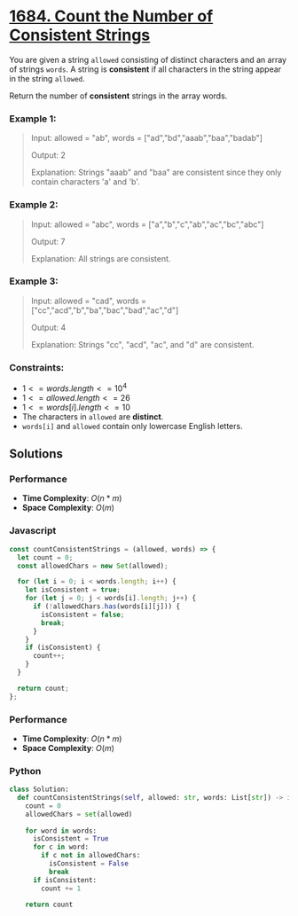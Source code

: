 # [1684. Count the Number of Consistent Strings](https://leetcode.com/problems/count-the-number-of-consistent-strings/description/)

You are given a string `allowed` consisting of distinct characters and an array of strings `words`. A string is **consistent** if all characters in the string appear in the string `allowed`.

Return the number of **consistent** strings in the array words.

 
### Example 1:
> Input: allowed = "ab", words = ["ad","bd","aaab","baa","badab"]
>
> Output: 2
>
> Explanation: Strings "aaab" and "baa" are consistent since they only contain characters 'a' and 'b'.


### Example 2:
> Input: allowed = "abc", words = ["a","b","c","ab","ac","bc","abc"]
>
> Output: 7
>
> Explanation: All strings are consistent.


### Example 3:
> Input: allowed = "cad", words = ["cc","acd","b","ba","bac","bad","ac","d"]
>
> Output: 4
>
> Explanation: Strings "cc", "acd", "ac", and "d" are consistent.
 

### Constraints:
- $1 <= words.length <= 10^{4}$
- $1 <= allowed.length <= 26$
- $1 <= words[i].length <= 10$
- The characters in `allowed` are **distinct**.
- `words[i]` and `allowed` contain only lowercase English letters.


## Solutions

### Performance

- **Time Complexity**: $O(n * m)$
- **Space Complexity**: $O(m)$

### Javascript
```javascript
const countConsistentStrings = (allowed, words) => {
  let count = 0;
  const allowedChars = new Set(allowed);

  for (let i = 0; i < words.length; i++) {
    let isConsistent = true;
    for (let j = 0; j < words[i].length; j++) {
      if (!allowedChars.has(words[i][j])) {
        isConsistent = false;
        break;
      }
    }
    if (isConsistent) {
      count++;
    }
  }

  return count;
};
```

### Performance

- **Time Complexity**: $O(n * m)$
- **Space Complexity**: $O(m)$

### Python
```python
class Solution:
  def countConsistentStrings(self, allowed: str, words: List[str]) -> int:
    count = 0
    allowedChars = set(allowed)
    
    for word in words:
      isConsistent = True
      for c in word:
        if c not in allowedChars:
          isConsistent = False
          break
      if isConsistent:
        count += 1
    
    return count
```